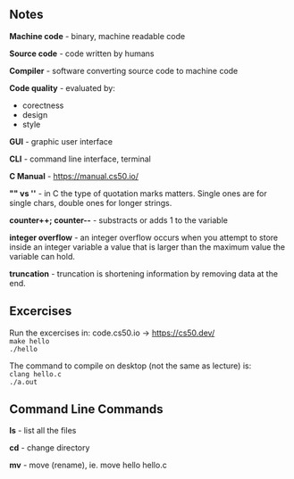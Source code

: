 ## Notes

**Machine code** - binary, machine readable code

**Source code** - code written by humans

**Compiler** - software converting source code to machine code

**Code quality** - evaluated by:
- corectness
- design
- style

**GUI** - graphic user interface

**CLI** - command line interface, terminal

**C Manual** - https://manual.cs50.io/

**"" vs ''** - in C the type of quotation marks matters. Single ones are for single chars, double ones for longer strings.

**counter++; counter--** - substracts or adds 1 to the variable

**integer overflow** - an integer overflow occurs when you attempt to store inside an integer variable a value that is larger than the maximum value the variable can hold.

**truncation** - truncation is shortening information by removing data at the end.

## Excercises

Run the excercises in:
code.cs50.io -> https://cs50.dev/
</br>
`make hello`
</br>
`./hello`

The command to compile on desktop (not the same as lecture) is:
</br>
`clang hello.c`
</br>
`./a.out`

## Command Line Commands

**ls** - list all the files

**cd** - change directory

**mv** - move (rename), ie. move hello hello.c



